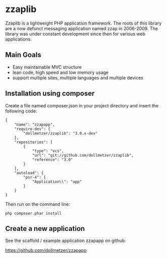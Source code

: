 zzaplib
=======

Zzaplib is a lightweight PHP application framework.
The roots of this library are a now defunct messaging application named zzap
in 2006-2009.
The library was under constant development since then for various web applications.

Main Goals
----------

- Easy maintainable MVC structure
- lean code, high speed and low memory usage
- support multiple sites, multiple languages and multiple devices

Installation using composer
---------------------------
Create a file named composer.json in your project directory and
insert the following code:

    {
        "name": "zzapapp",
        "require-dev": {
            "dollmetzer/zzaplib": "3.0.x-dev"
        },
        "repositories": [
            {
                "type": "vcs",
                "url": "git://github.com/dollmetzer/zzaplib",
                "reference": "3.0"
            }
        ],
        "autoload": {
            "psr-4": {
                "Application\\": "app"
            }
        }
    }

Then run on the command line:

    php composer.phar install

Create a new application
------------------------
See the scaffold / example application zzapapp on github:

https://github.com/dollmetzer/zzapapp